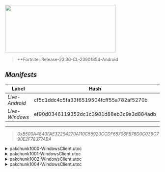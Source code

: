 <div style="pointer-events: none">
  <img style="pointer-events: none" src="https://raw.githubusercontent.com/Tectors/Archive/master/source/dependents/gen.24.01.svg" width="360" height="155">
<div>

 >  
  
  > ++Fortnite+Release-23.30-CL-23901854-Android

## *Manifests*
| Label | Hash | Route |
| - | - | - |
| *Live-Android* | cf5c1ddc4c5fa33f6519504fcff55a782af5270b | [lMEelVFC8zAJF8o0xkaXxDT7_Q2G2Q](https://github.com/Tectors/Archive/blob/master/manifests/lMEelVFC8zAJF8o0xkaXxDT7_Q2G2Q.manifest) |
| *Live-Windows* | ef90d0346119352dc1c3981d88eb3c9a3d884adb | [JVL65iVPIBZ8dEO5w0KrIw-w7eWKaA](https://github.com/Tectors/Archive/blob/master/manifests/JVL65iVPIBZ8dEO5w0KrIw-w7eWKaA.manifest) |

---

> *0xB500A4840FAE32294270A110C55920CCDF65706FB76D0C039C790E2F78377ABA*

<details>
  <summary>pakchunk1000-WindowsClient.utoc</summary>

 > 
    0xB56CF12B02840F323446C4069761AF395A99C313923A265A0909322B5844FA50

  <img src="https://raw.githubusercontent.com/Tectors/Archive/master/source/dependents/referred/Spray_Inspire_Tournament.svg" width="100"> <img src="https://raw.githubusercontent.com/Tectors/Archive/master/source/dependents/referred/Spray_Inspire_Quest.svg" width="100"> <img src="https://raw.githubusercontent.com/Tectors/Archive/master/source/dependents/referred/Pickaxe_InspireSpell.svg" width="100"> <img src="https://raw.githubusercontent.com/Tectors/Archive/master/source/dependents/referred/EID_InspireSpell.svg" width="100"> <img src="https://raw.githubusercontent.com/Tectors/Archive/master/source/dependents/referred/Character_InspireSpell.svg" width="100"> <img src="https://raw.githubusercontent.com/Tectors/Archive/master/source/dependents/referred/Backpack_Inspire.svg" width="100"> 
</details>

<details>
  <summary>pakchunk1001-WindowsClient.utoc</summary>

 > 
    0x9E3B0E3DCB3A944142AEE87F6237C74DD72850946D221DA19F31F07640184050

  <img src="https://raw.githubusercontent.com/Tectors/Archive/master/source/dependents/referred/EID_Viral.svg" width="100"> 
</details>

<details>
  <summary>pakchunk1002-WindowsClient.utoc</summary>

 > 
    0x2D0330816C2CA12A86C986C1A2E61A31A37C359DFC572E6BDD3A9AECA03BD684

  <img src="https://raw.githubusercontent.com/Tectors/Archive/master/source/dependents/referred/Pickaxe_FallValleyCharge.svg" width="100"> <img src="https://raw.githubusercontent.com/Tectors/Archive/master/source/dependents/referred/Pickaxe_FallValleyBlink.svg" width="100"> <img src="https://raw.githubusercontent.com/Tectors/Archive/master/source/dependents/referred/Character_FallValleyCharge.svg" width="100"> <img src="https://raw.githubusercontent.com/Tectors/Archive/master/source/dependents/referred/Character_FallValleyBlink.svg" width="100"> <img src="https://raw.githubusercontent.com/Tectors/Archive/master/source/dependents/referred/Backpack_FallValleyCharge.svg" width="100"> <img src="https://raw.githubusercontent.com/Tectors/Archive/master/source/dependents/referred/Backpack_FallValleyBlink.svg" width="100"> 
</details>

<details>
  <summary>pakchunk1004-WindowsClient.utoc</summary>

 > 
    0x2B144F6D7A83DF2B702CB6D931B6669FE1BE823C0E5258E0FFB1CF8E3F313F4A

  <img src="https://raw.githubusercontent.com/Tectors/Archive/master/source/dependents/referred/Spray_OceanBreeze.svg" width="100"> <img src="https://raw.githubusercontent.com/Tectors/Archive/master/source/dependents/referred/Pickaxe_OceanBreeze.svg" width="100"> <img src="https://raw.githubusercontent.com/Tectors/Archive/master/source/dependents/referred/Emoji_S23_OceanBreeze_Smile.svg" width="100"> <img src="https://raw.githubusercontent.com/Tectors/Archive/master/source/dependents/referred/Emoji_S23_OceanBreeze_Hello.svg" width="100"> <img src="https://raw.githubusercontent.com/Tectors/Archive/master/source/dependents/referred/EID_OceanBreeze.svg" width="100"> <img src="https://raw.githubusercontent.com/Tectors/Archive/master/source/dependents/referred/Character_OceanBreeze.svg" width="100"> <img src="https://raw.githubusercontent.com/Tectors/Archive/master/source/dependents/referred/Backpack_OceanBreeze.svg" width="100"> 
</details>

